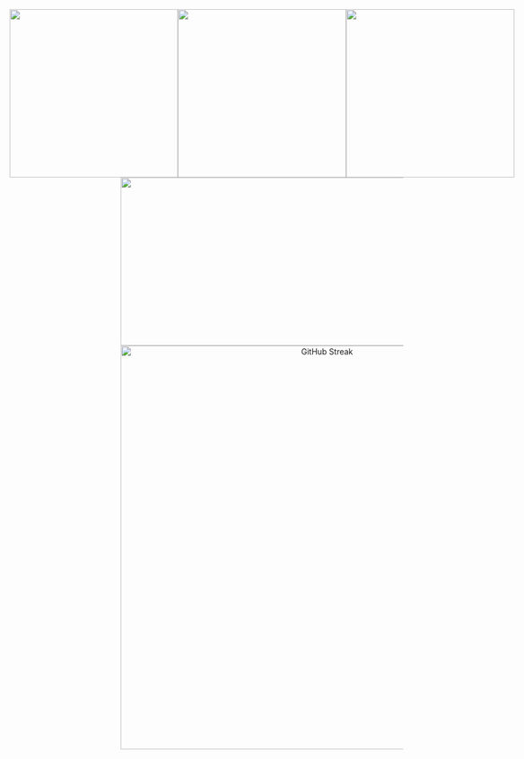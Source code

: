 <div style="display: flex; justify-content: center;">
  <img
    src="https://render.gitanimals.org/lines/KN2222?pet-id=655265751977543100"
    width="300"
    height="300"
  />
  <img
    src="https://render.gitanimals.org/lines/KN2222?pet-id=655265777294371003"
    width="300"
    height="300"
  />
  <img
    src="https://render.gitanimals.org/lines/KN2222?pet-id=655265644179741688"
    width="300"
    height="300"
  />  
</div>




<div align="center">
<!--    <a href="https://github.com/devxb/gitanimals"> -->
<img
  src="https://render.gitanimals.org/farms/KN2222"
  width="1000"
  height="300"
/>
<!-- </a> -->
</div>


<div align="center">
    <img  width= "720em" src="https://streak-stats.demolab.com?user=KN2222&theme=synthwave&date_format=M%20j%5B%2C%20Y%5D&stroke=DCDFE4" alt="GitHub Streak"/>
</div>
